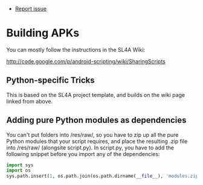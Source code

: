 * [Report issue](../README.md#create_issue)

Building APKs
===
You can mostly follow the instructions in the SL4A Wiki:

http://code.google.com/p/android-scripting/wiki/SharingScripts

Python-specific Tricks
---
This is based on the SL4A project template,
and builds on the wiki page linked from above.

Adding pure Python modules as dependencies
---
You can't put folders into /res/raw/, so you have to zip up all the pure Python modules that your
script requires, and place the resulting .zip file into /res/raw/ (alongsite script.py). In
script.py, you have to add the following snippet before you import any of the dependencies:

```python
import sys
import os
sys.path.insert(1, os.path.join(os.path.dirname(__file__), 'modules.zip'))
```

<!---
 vi: ft=markdown
 -->
